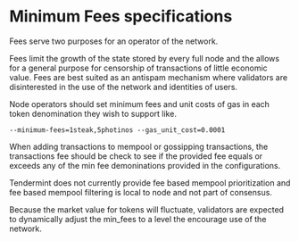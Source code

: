 # Minimum Fees specifications

Fees serve two purposes for an operator of the network.

Fees limit the growth of the state stored by every full node and the allows for a general purpose for censorship of transactions of little economic value. Fees are best suited as an antispam mechanism where validators are disinterested in the use of the network and identities of users.

Node operators should set minimum fees and unit costs of gas in each token denomination they wish to support like.

`--minimum-fees=1steak,5photinos --gas_unit_cost=0.0001`

When adding transactions to mempool or gossipping transactions, the transactions fee should be check to see if the provided fee equals or exceeds any of the min fee demoninations provided in the configurations.

Tendermint does not currently provide fee based mempool prioritization and fee based mempool filtering is local to node and not part of consensus.

Because the market value for tokens will fluctuate, validators are expected to dynamically adjust the min_fees to a level the encourage use of the network.
